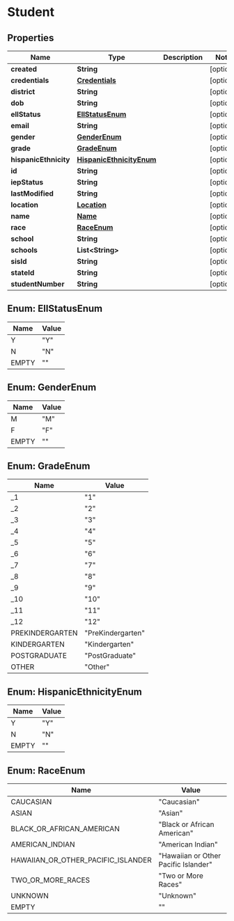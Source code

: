 
# Student

## Properties
Name | Type | Description | Notes
------------ | ------------- | ------------- | -------------
**created** | **String** |  |  [optional]
**credentials** | [**Credentials**](Credentials.md) |  |  [optional]
**district** | **String** |  |  [optional]
**dob** | **String** |  |  [optional]
**ellStatus** | [**EllStatusEnum**](#EllStatusEnum) |  |  [optional]
**email** | **String** |  |  [optional]
**gender** | [**GenderEnum**](#GenderEnum) |  |  [optional]
**grade** | [**GradeEnum**](#GradeEnum) |  |  [optional]
**hispanicEthnicity** | [**HispanicEthnicityEnum**](#HispanicEthnicityEnum) |  |  [optional]
**id** | **String** |  |  [optional]
**iepStatus** | **String** |  |  [optional]
**lastModified** | **String** |  |  [optional]
**location** | [**Location**](Location.md) |  |  [optional]
**name** | [**Name**](Name.md) |  |  [optional]
**race** | [**RaceEnum**](#RaceEnum) |  |  [optional]
**school** | **String** |  |  [optional]
**schools** | **List&lt;String&gt;** |  |  [optional]
**sisId** | **String** |  |  [optional]
**stateId** | **String** |  |  [optional]
**studentNumber** | **String** |  |  [optional]


<a name="EllStatusEnum"></a>
## Enum: EllStatusEnum
Name | Value
---- | -----
Y | &quot;Y&quot;
N | &quot;N&quot;
EMPTY | &quot;&quot;


<a name="GenderEnum"></a>
## Enum: GenderEnum
Name | Value
---- | -----
M | &quot;M&quot;
F | &quot;F&quot;
EMPTY | &quot;&quot;


<a name="GradeEnum"></a>
## Enum: GradeEnum
Name | Value
---- | -----
_1 | &quot;1&quot;
_2 | &quot;2&quot;
_3 | &quot;3&quot;
_4 | &quot;4&quot;
_5 | &quot;5&quot;
_6 | &quot;6&quot;
_7 | &quot;7&quot;
_8 | &quot;8&quot;
_9 | &quot;9&quot;
_10 | &quot;10&quot;
_11 | &quot;11&quot;
_12 | &quot;12&quot;
PREKINDERGARTEN | &quot;PreKindergarten&quot;
KINDERGARTEN | &quot;Kindergarten&quot;
POSTGRADUATE | &quot;PostGraduate&quot;
OTHER | &quot;Other&quot;


<a name="HispanicEthnicityEnum"></a>
## Enum: HispanicEthnicityEnum
Name | Value
---- | -----
Y | &quot;Y&quot;
N | &quot;N&quot;
EMPTY | &quot;&quot;


<a name="RaceEnum"></a>
## Enum: RaceEnum
Name | Value
---- | -----
CAUCASIAN | &quot;Caucasian&quot;
ASIAN | &quot;Asian&quot;
BLACK_OR_AFRICAN_AMERICAN | &quot;Black or African American&quot;
AMERICAN_INDIAN | &quot;American Indian&quot;
HAWAIIAN_OR_OTHER_PACIFIC_ISLANDER | &quot;Hawaiian or Other Pacific Islander&quot;
TWO_OR_MORE_RACES | &quot;Two or More Races&quot;
UNKNOWN | &quot;Unknown&quot;
EMPTY | &quot;&quot;



